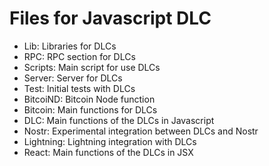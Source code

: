 # Files for Javascript DLC

- Lib: Libraries for DLCs
- RPC: RPC section for DLCs
- Scripts: Main script for use DLCs
- Server: Server for DLCs
- Test: Initial tests with DLCs
- BitcoiND: Bitcoin Node function
- Bitcoin: Main functions for DLCs
- DLC: Main functions of the DLCs in Javascript
- Nostr: Experimental integration between DLCs and Nostr
- Lightning: Lightning integration with DLCs
- React: Main functions of the DLCs in JSX
